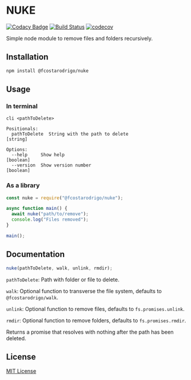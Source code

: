 # NUKE

[![Codacy Badge](https://api.codacy.com/project/badge/Grade/e122e150123e44fe86bd46bd1d8aed1a)](https://app.codacy.com/app/fcostarodrigo/nuke?utm_source=github.com&utm_medium=referral&utm_content=fcostarodrigo/nuke&utm_campaign=Badge_Grade_Dashboard)
[![Build Status](https://travis-ci.org/fcostarodrigo/nuke.svg?branch=master)](https://travis-ci.org/fcostarodrigo/nuke)
[![codecov](https://codecov.io/gh/fcostarodrigo/nuke/branch/master/graph/badge.svg)](https://codecov.io/gh/fcostarodrigo/nuke)

Simple node module to remove files and folders recursively.

## Installation

```bash
npm install @fcostarodrigo/nuke
```

## Usage

### In terminal

```
cli <pathToDelete>

Positionals:
  pathToDelete  String with the path to delete                          [string]

Options:
  --help     Show help                                                 [boolean]
  --version  Show version number                                       [boolean]
```

### As a library

```javascript
const nuke = require("@fcostarodrigo/nuke");

async function main() {
  await nuke("path/to/remove");
  console.log("Files removed");
}

main();
```

## Documentation

```javascript
nuke(pathToDelete, walk, unlink, rmdir);
```

`pathToDelete`: Path with folder or file to delete.

`walk`: Optional function to transverse the file system, defaults to `@fcostarodrigo/walk`.

`unlink`: Optional function to remove files, defaults to `fs.promises.unlink`.

`rmdir`: Optional function to remove folders, defaults to `fs.promises.rmdir`.

Returns a promise that resolves with nothing after the path has been deleted.

## License

[MIT License](http://www.opensource.org/licenses/mit-license.php)
